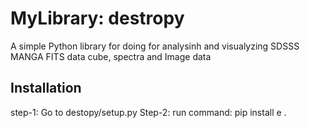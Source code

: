 # MyLibrary: destropy

A simple Python library for doing for analysinh and visualyzing SDSSS MANGA FITS data cube, spectra and Image data

## Installation

step-1: Go to destopy/setup.py
Step-2: run command: pip install e .
